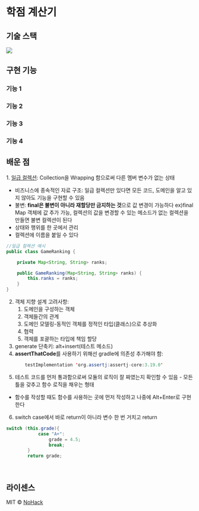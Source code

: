 # 학점 계산기


## 기술 스택
<img src="https://img.shields.io/badge/Java-007396?style=for-the-badge&logo=Java&logoColor=white">




## 구현 기능

### 기능 1

### 기능 2

### 기능 3

### 기능 4


## 배운 점

<p align="justify">
1. <a href="https://jojoldu.tistory.com/412">일급 컬렉션</a>: Collection을 Wrapping 함으로써 다른 멤버 변수가 없는 상태  

- 비즈니스에 종속적인 자료 구조: 일급 컬렉션만 있다면 모든 코드, 도메인을 알고 있지 않아도 기능을 구현할 수 있음
- 불변: <b>final은 불변이 아니라 재할당만 금지하는 것</b>으로 값 변경이 가능하다 ex)final Map 객체에 값 추가 가능, 컬렉션의 값을 변경할 수 있는 메소드가 없는 컬렉션을 만들면 불변 컬렉션이 된다
- 상태와 행위를 한 곳에서 관리
- 컬렉션에 이름을 붙일 수 있다
```java
//일급 컬렉션 예시
public class GameRanking {

    private Map<String, String> ranks;

    public GameRanking(Map<String, String> ranks) {
        this.ranks = ranks;
    }
}
```
2. 객체 지향 설계 고려사항:
    1) 도메인을 구성하는 객체
    2) 객체들간의 관계
    3) 도메인 모델링-동적인 객체를 정적인 타입(클래스)으로 추상화
   4) 협력
   5) 객체를 포괄하는 타입에 책임 할당
3. generate 단축키: alt+insert(테스트 메소드)
4. <b>assertThatCode</b>를 사용하기 위해선 gradle에 의존성 추가해야 함:
```java
       testImplementation 'org.assertj:assertj-core:3.19.0'
```
5. 테스트 코드를 먼저 통과함으로써 모듈의 로직이 잘 짜였는지 확인할 수 있음 - 모든 틀을 갖추고 함수 로직을 채우는 형태
- 함수를 작성할 때도 함수를 사용하는 곳에 먼저 작성하고 나중에 Alt+Enter로 구현한다
6. switch case에서 바로 return이 아니라 변수 한 번 거치고 return
```java
switch (this.grade){
            case "A+":
                grade = 4.5;
                break;
        }
        return grade;
```
</p>

<br>

## 라이센스

MIT &copy; [NoHack](mailto:lbjp114@gmail.com)
